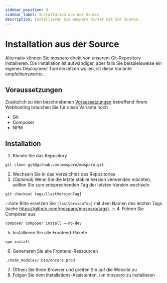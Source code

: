 ```yaml
---
sidebar_position: 3
sidebar_label: Installation aus der Source
description: Installieren Sie mosparo direkt mit der Source.
---
```


# Installation aus der Source

Alternativ können Sie mosparo direkt von unserem Git-Repository installieren. Die Installation ist aufwändiger, aber falls Sie beispielsweise ein eigenes Deployment Tool einsetzen wollen, ist diese Variante empfehlenswerter.

## Voraussetzungen

Zusätzlich zu den beschriebenen [Voraussetzungen](../requirements) betreffend Ihrem Webhosting brauchen Sie für diese Variante noch
- Git
- Composer
- NPM

## Installation

1. Klonen Sie das Repository
```
git clone git@github.com:mosparo/mosparo.git
```
2. Wechseln Sie in das Verzeichnis des Repositories
3. _(Optional)_ Wenn Sie die letzte stabile Version verwenden möchten, sollten Sie zum entsprechenden Tag der letzten Version wechseln
```
git checkout tags/[lastVersionTag]
```
:::note
Bitte ersetzen Sie `[lastVersionTag]` mit dem Namen des letzten Tags (siehe https://github.com/mosparo/mosparo/tags).
:::
4. Führen Sie Composer aus 
```
composer composer install –-no-dev
```
5. Installieren Sie alle Frontend-Pakete
```
npm install
```
6. Generieren Sie alle Frontend-Ressourcen
```
./node_modules/.bin/encore prod
```
7. Öffnen Sie Ihren Browser und greifen Sie auf die Website zu
8. Folgen Sie dem Installations-Assistenten, um mosparo zu installieren
